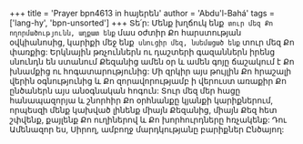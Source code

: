 +++
title = 'Prayer bpn4613 in հայերեն'
author = 'Abdu'l-Bahá'
tags = ['lang-hy', 'bpn-unsorted']
+++
Տե՛ր: Մենք խղճուկ ենք` տուր մեզ Քո ողորմածությունն, աղքատ ենք` մաս օժտիր Քո հարստության օվկիանոսից, կարիքի մեջ ենք` սնուցիր մեզ, նսեմացած ենք` տուր մեզ Քո փառքից: Երկնային թռչուններն ու դաշտերի գազաններն իրենց սնունդն են ստանում Քեզանից ամեն օր և ամեն գոյը ճաշակում է Քո խնամքից ու հոգատարությունից:
	Մի զրկիր այս թույլին Քո հրաշալի վերին օգնությունից և Քո զորավորությամբ ի վերուստ առաքիր Քո ընծաներն այս անօգնական հոգուն:
	Տուր մեզ մեր հացը հանապազորյա և շնորհիր Քո օրհնանքը կյանքի կարիքներում, որպեսզի մենք կախված լինենք միայն Քեզանից, միայն Քեզ հետ շփվենք, քայլենք Քո ուղիներով և Քո խորհուրդները հռչակենք: Դու Ամենազոր ես, Սիրող, ամբողջ մարդկությանը բարիքներ Ընծայող:
